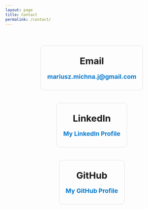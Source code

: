 ```yaml
---
layout: page
title: Contact
permalink: /contact/
---
```


<div class="contact-content">
    <div>
        <i class="fas fa-envelope fa-3x"></i>
        <h3>Email</h3>
        <p><a href="mailto:mariusz.michna.j@gmail.com">mariusz.michna.j@gmail.com</a></p>
    </div>
    <div>
        <i class="fab fa-linkedin fa-3x"></i>
        <h3>LinkedIn</h3>
        <p><a href="https://www.linkedin.com/in/mariusz-michna-6a2599193/" target="_blank">My LinkedIn Profile</a></p>
    </div>
    <div>
        <i class="fab fa-github fa-3x"></i>
        <h3>GitHub</h3>
        <p><a href="https://github.com/MariuszJM" target="_blank">My GitHub Profile</a></p>
    </div>
</div>

<style>
.contact-content {
    display: flex;
    justify-content: space-around;
    align-items: flex-start;
    text-align: center;
    flex-wrap: wrap;
    margin-top: 20px;
    padding: 20px;
    width: 100%;
    max-width: 1000px;
    margin-left: auto;
    margin-right: auto;
}

.contact-content div {
    margin: 20px;
    padding: 20px;
    border: 1px solid #ddd;
    border-radius: 10px;
    transition: transform 0.3s, background-color 0.3s;
}

.contact-content div:hover {
    transform: scale(1.05);
    background-color: #f0f0f0;
}

.contact-content i {
    color: #007acc;
    margin-bottom: 10px;
    transition: color 0.3s;
}

.contact-content div:hover i {
    color: #005bb5;
}

.contact-content h3 {
    margin: 10px 0;
    font-size: 1.8rem;
    font-weight: bold;
}

.contact-content p {
    font-size: 1.2rem;
    margin-bottom: 10px;
    color: #555;
}

.contact-content a {
    color: #007acc;
    text-decoration: none;
    font-weight: bold;
}

.contact-content a:hover {
    text-decoration: underline;
}

@media (max-width: 768px) {
    .contact-content {
        flex-direction: column;
    }

    .contact-content div {
        width: 100%;
        margin: 10px 0;
    }
}
</style>
